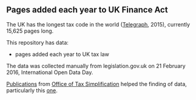 ## Pages added each year to UK Finance Act

The UK has the longest tax code in the world ([Telegraph](https://www.theguardian.com/commentisfree/2015/feb/13/britain-tax-code-17000-pages-long-dog-whistle-very-rich), 2015), currently 15,625 pages long.

This repository has data: 

- pages added each year to UK tax law

The data was collected manually from legislation.gov.uk on 21 February 2016, International Open Data Day.

[Publications](https://www.gov.uk/government/publications/tax-complexity-project) from [Office of
Tax Simplification](https://www.gov.uk/government/organisations/office-of-tax-simplification) helped the finding of data, particularly this [one](https://www.gov.uk/government/uploads/system/uploads/attachment_data/file/193496/ots_length_legislation_paper.pdf).